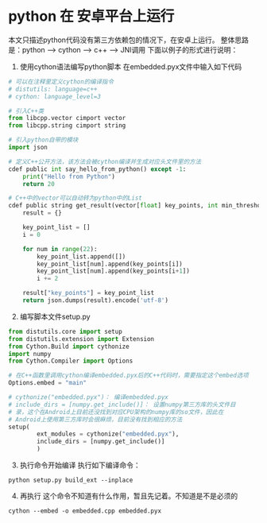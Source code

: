 # python 在 安卓平台上运行
本文只描述python代码没有第三方依赖包的情况下，在安卓上运行。
整体思路是：python --> cython --> c++ --> JNI调用
下面以例子的形式进行说明：

1. 使用cython语法编写python脚本
在embedded.pyx文件中输入如下代码
```python
# 可以在注释里定义cython的编译指令
# distutils: language=c++
# cython: language_level=3

# 引入C++类
from libcpp.vector cimport vector
from libcpp.string cimport string

# 引入python自带的模块
import json

# 定义C++公开方法，该方法会被cython编译并生成对应头文件里的方法
cdef public int say_hello_from_python() except -1:
    print("Hello from Python")
    return 20

# C++中的vector可以自动转为python中的List
cdef public string get_result(vector[float] key_points, int min_threshold):
    result = {}

    key_point_list = []
    i = 0

    for num in range(22):
        key_point_list.append([])
        key_point_list[num].append(key_points[i])
        key_point_list[num].append(key_points[i+1])
        i += 2

    result["key_points"] = key_point_list
    return json.dumps(result).encode('utf-8')

```

2. 编写脚本文件setup.py
```python
from distutils.core import setup
from distutils.extension import Extension
from Cython.Build import cythonize
import numpy
from Cython.Compiler import Options

# 在C++函数里调用cython编译embedded.pyx后的C++代码时，需要指定这个embed选项
Options.embed = "main"

# cythonize("embedded.pyx")： 编译embedded.pyx
# include_dirs = [numpy.get_include()]： 设置numpy第三方库的头文件目
# 录，这个在Android上目前还没找到对应CPU架构的numpy库的so文件，因此在
# Android上使用第三方库时会很麻烦，目前没有找到相应的方法
setup(
        ext_modules = cythonize("embedded.pyx"),
        include_dirs = [numpy.get_include()]
        )

```

3. 执行命令开始编译
执行如下编译命令：
```shell
python setup.py build_ext --inplace
```

4. 再执行
这个命令不知道有什么作用，暂且先记着。不知道是不是必须的
```shell
cython --embed -o embedded.cpp embedded.pyx
```